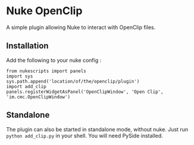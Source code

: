 # Nuke OpenClip

A simple plugin allowing Nuke to interact with OpenClip files.

## Installation

Add the following to your nuke config :

    from nukescripts import panels
    import sys
    sys.path.append('location/of/the/openclip/plugin')
    import add_clip
    panels.registerWidgetAsPanel('OpenClipWindow', 'Open Clip', 'im.cmc.OpenClipWindow')

## Standalone

The plugin can also be started in standalone mode, without nuke. Just run
`python add_clip.py` in your shell. You will need PySide installed.
